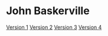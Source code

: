 # John Baskerville

[Version 1](https://NaomiFoulis.github.io./baskerville/baskerville-1.html)
[Version 2](https://NaomiFoulis.github.io./baskerville/baskerville-2.html)
[Version 3](https://NaomiFoulis.github.io./baskerville/baskerville-3.html)
[Version 4](https://NaomiFoulis.github.io./baskerville/baskerville-4.html)